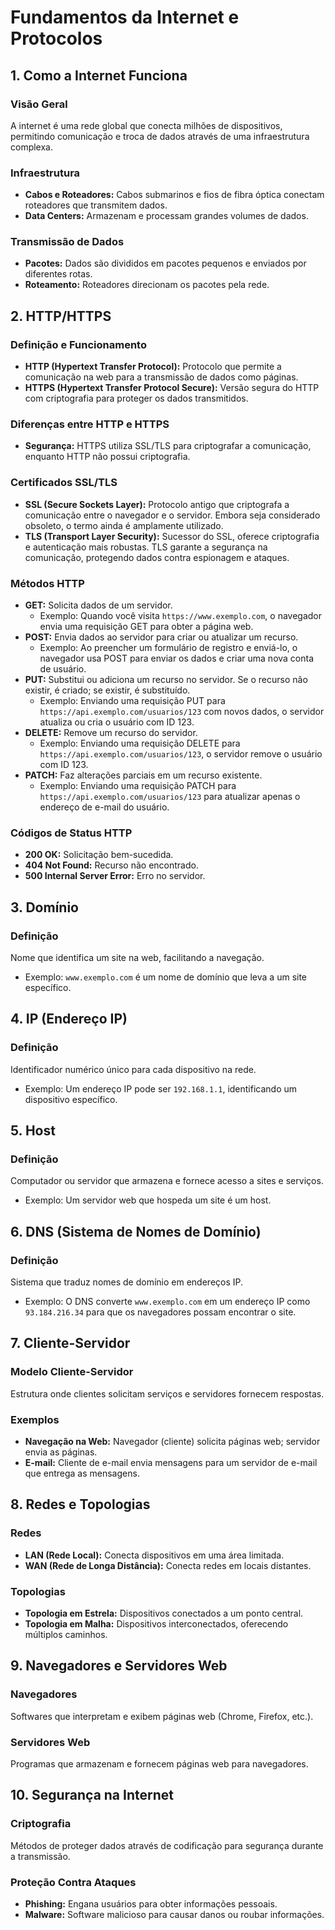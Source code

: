 # Fundamentos da Internet e Protocolos

## 1. Como a Internet Funciona

### Visão Geral
A internet é uma rede global que conecta milhões de dispositivos, permitindo comunicação e troca de dados através de uma infraestrutura complexa.

### Infraestrutura
- **Cabos e Roteadores:** Cabos submarinos e fios de fibra óptica conectam roteadores que transmitem dados.
- **Data Centers:** Armazenam e processam grandes volumes de dados.

### Transmissão de Dados
- **Pacotes:** Dados são divididos em pacotes pequenos e enviados por diferentes rotas.
- **Roteamento:** Roteadores direcionam os pacotes pela rede.

## 2. HTTP/HTTPS

### Definição e Funcionamento
- **HTTP (Hypertext Transfer Protocol):** Protocolo que permite a comunicação na web para a transmissão de dados como páginas.
- **HTTPS (Hypertext Transfer Protocol Secure):** Versão segura do HTTP com criptografia para proteger os dados transmitidos.

### Diferenças entre HTTP e HTTPS
- **Segurança:** HTTPS utiliza SSL/TLS para criptografar a comunicação, enquanto HTTP não possui criptografia.

### Certificados SSL/TLS
- **SSL (Secure Sockets Layer):** Protocolo antigo que criptografa a comunicação entre o navegador e o servidor. Embora seja considerado obsoleto, o termo ainda é amplamente utilizado.
- **TLS (Transport Layer Security):** Sucessor do SSL, oferece criptografia e autenticação mais robustas. TLS garante a segurança na comunicação, protegendo dados contra espionagem e ataques.

### Métodos HTTP
- **GET:** Solicita dados de um servidor. 
  - Exemplo: Quando você visita `https://www.exemplo.com`, o navegador envia uma requisição GET para obter a página web.
- **POST:** Envia dados ao servidor para criar ou atualizar um recurso.
  - Exemplo: Ao preencher um formulário de registro e enviá-lo, o navegador usa POST para enviar os dados e criar uma nova conta de usuário.
- **PUT:** Substitui ou adiciona um recurso no servidor. Se o recurso não existir, é criado; se existir, é substituído.
  - Exemplo: Enviando uma requisição PUT para `https://api.exemplo.com/usuarios/123` com novos dados, o servidor atualiza ou cria o usuário com ID 123.
- **DELETE:** Remove um recurso do servidor.
  - Exemplo: Enviando uma requisição DELETE para `https://api.exemplo.com/usuarios/123`, o servidor remove o usuário com ID 123.
- **PATCH:** Faz alterações parciais em um recurso existente.
  - Exemplo: Enviando uma requisição PATCH para `https://api.exemplo.com/usuarios/123` para atualizar apenas o endereço de e-mail do usuário.

### Códigos de Status HTTP
- **200 OK:** Solicitação bem-sucedida.
- **404 Not Found:** Recurso não encontrado.
- **500 Internal Server Error:** Erro no servidor.

## 3. Domínio

### Definição
Nome que identifica um site na web, facilitando a navegação. 
- Exemplo: `www.exemplo.com` é um nome de domínio que leva a um site específico.

## 4. IP (Endereço IP)

### Definição
Identificador numérico único para cada dispositivo na rede. 
- Exemplo: Um endereço IP pode ser `192.168.1.1`, identificando um dispositivo específico.

## 5. Host

### Definição
Computador ou servidor que armazena e fornece acesso a sites e serviços. 
- Exemplo: Um servidor web que hospeda um site é um host.

## 6. DNS (Sistema de Nomes de Domínio)

### Definição
Sistema que traduz nomes de domínio em endereços IP. 
- Exemplo: O DNS converte `www.exemplo.com` em um endereço IP como `93.184.216.34` para que os navegadores possam encontrar o site.

## 7. Cliente-Servidor

### Modelo Cliente-Servidor
Estrutura onde clientes solicitam serviços e servidores fornecem respostas.

### Exemplos
- **Navegação na Web:** Navegador (cliente) solicita páginas web; servidor envia as páginas.
- **E-mail:** Cliente de e-mail envia mensagens para um servidor de e-mail que entrega as mensagens.

## 8. Redes e Topologias

### Redes
- **LAN (Rede Local):** Conecta dispositivos em uma área limitada.
- **WAN (Rede de Longa Distância):** Conecta redes em locais distantes.

### Topologias
- **Topologia em Estrela:** Dispositivos conectados a um ponto central.
- **Topologia em Malha:** Dispositivos interconectados, oferecendo múltiplos caminhos.

## 9. Navegadores e Servidores Web

### Navegadores
Softwares que interpretam e exibem páginas web (Chrome, Firefox, etc.).

### Servidores Web
Programas que armazenam e fornecem páginas web para navegadores.

## 10. Segurança na Internet

### Criptografia
Métodos de proteger dados através de codificação para segurança durante a transmissão.

### Proteção Contra Ataques
- **Phishing:** Engana usuários para obter informações pessoais.
- **Malware:** Software malicioso para causar danos ou roubar informações.
